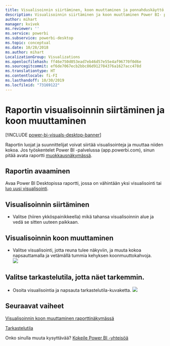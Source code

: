 ```yaml
---
title: Visualisoinnin siirtäminen, koon muuttaminen ja ponnahduskäyttö
description: Visualisoinnin siirtäminen ja koon muuttaminen Power BI- palvelussa ja työpöydällä
author: mihart
manager: kvivek
ms.reviewer: ''
ms.service: powerbi
ms.subservice: powerbi-desktop
ms.topic: conceptual
ms.date: 10/28/2018
ms.author: mihart
LocalizationGroup: Visualizations
ms.openlocfilehash: ff46e750d053ead7eb46d57e55e4af96770f0d6e
ms.sourcegitcommit: ef6de7067ecb2bbc86d912784376a1627acc478d
ms.translationtype: HT
ms.contentlocale: fi-FI
ms.lasthandoff: 10/30/2019
ms.locfileid: "73169122"
---
```

# <a name="move-and-resize-a-visualization-in-a-report"></a>Raportin visualisoinnin siirtäminen ja koon muuttaminen

[!INCLUDE [power-bi-visuals-desktop-banner](../includes/power-bi-visuals-desktop-banner.md)]

Raportin luojat ja suunnittelijat voivat siirtää visualisointeja ja muuttaa niiden kokoa. Jos työskentelet Power BI -palvelussa (app.powerbi.com), sinun pitää avata raportti [muokkausnäkymässä](../service-interact-with-a-report-in-editing-view.md). 

## <a name="open-the-report"></a>Raportin avaaminen
Avaa Power BI Desktopissa raportti, jossa on vähintään yksi visualisointi tai [luo uusi visualisointi](power-bi-report-add-visualizations-i.md). 

## <a name="move-the-visualization"></a>Visualisoinnin siirtäminen
* Valitse (hiiren ykköspainikkeella) mikä tahansa visualisoinnin alue ja vedä se sitten uuteen paikkaan.

## <a name="resize-the-visualization"></a>Visualisoinnin koon muuttaminen
* Valitse visualisointi, jotta reuna tulee näkyviin, ja muuta kokoa napsauttamalla ja vetämällä tummia kehyksen koonmuuttokahvoja.  
  ![](media/power-bi-visualization-move-and-resize/untitled.gif)

## <a name="select-focus-mode-to-see-more-detail"></a>Valitse tarkastelutila, jotta näet tarkemmin.
* Osoita visualisointia ja napsauta tarkastelutila-kuvaketta.
  ![](media/power-bi-visualization-move-and-resize/pbi_popouticon.jpg)

## <a name="next-steps"></a>Seuraavat vaiheet
[Visualisoinnin koon muuttaminen raporttinäkymässä](../service-dashboard-edit-tile.md)  

[Tarkastelutila](../consumer/end-user-focus.md)

Onko sinulla muuta kysyttävää? [Kokeile Power BI -yhteisöä](http://community.powerbi.com/)